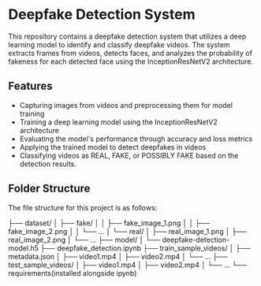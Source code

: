 # Deepfake Detection System

This repository contains a deepfake detection system that utilizes a deep learning model to identify and classify deepfake videos. The system extracts frames from videos, detects faces, and analyzes the probability of fakeness for each detected face using the InceptionResNetV2 architecture.

## Features

- Capturing images from videos and preprocessing them for model training
- Training a deep learning model using the InceptionResNetV2 architecture
- Evaluating the model's performance through accuracy and loss metrics
- Applying the trained model to detect deepfakes in videos
- Classifying videos as REAL, FAKE, or POSSIBLY FAKE based on the detection results.

## Folder Structure

The file structure for this project is as follows:

├── dataset/
│ ├── fake/
│ │ ├── fake_image_1.png
│ │ ├── fake_image_2.png
│ │ └── ...
│ └── real/
│ ├── real_image_1.png
│ ├── real_image_2.png
│ └── ...
├── model/
│ └── deepfake-detection-model.h5
├── deepfake_detection.ipynb
├── train_sample_videos/
│ ├── metadata.json
│ ├── video1.mp4
│ ├── video2.mp4
│ └── ...
├── test_sample_videos/
│ ├── video1.mp4
│ ├── video2.mp4
│ └── ...
└── requirements(installed alongside ipynb)
